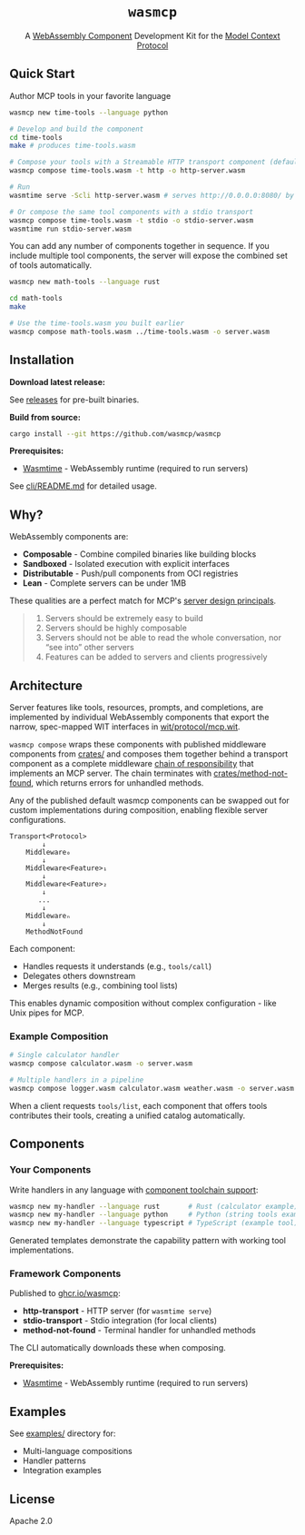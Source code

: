 <div align="center">

# `wasmcp`

A [WebAssembly Component](https://component-model.bytecodealliance.org/) Development Kit for the [Model Context Protocol](https://modelcontextprotocol.io/docs/getting-started/intro)

</div>

## Quick Start

Author MCP tools in your favorite language
```bash
wasmcp new time-tools --language python

# Develop and build the component
cd time-tools
make # produces time-tools.wasm

# Compose your tools with a Streamable HTTP transport component (default) to form an MCP server
wasmcp compose time-tools.wasm -t http -o http-server.wasm 

# Run
wasmtime serve -Scli http-server.wasm # serves http://0.0.0.0:8080/ by default

# Or compose the same tool components with a stdio transport
wasmcp compose time-tools.wasm -t stdio -o stdio-server.wasm
wasmtime run stdio-server.wasm
```

You can add any number of components together in sequence. If you include multiple tool components, the server will expose the combined set of tools automatically.
```bash
wasmcp new math-tools --language rust

cd math-tools
make

# Use the time-tools.wasm you built earlier
wasmcp compose math-tools.wasm ../time-tools.wasm -o server.wasm
```

## Installation

**Download latest release:**

See [releases](https://github.com/wasmcp/wasmcp/releases) for pre-built binaries.

**Build from source:**
```bash
cargo install --git https://github.com/wasmcp/wasmcp
```

**Prerequisites:**
- [Wasmtime](https://wasmtime.dev/) - WebAssembly runtime (required to run servers)

See [cli/README.md](cli/README.md) for detailed usage.

## Why?

WebAssembly components are:
- **Composable** - Combine compiled binaries like building blocks
- **Sandboxed** - Isolated execution with explicit interfaces
- **Distributable** - Push/pull components from OCI registries
- **Lean** - Complete servers can be under 1MB

These qualities are a perfect match for MCP's [server design principals](https://modelcontextprotocol.io/specification/2025-06-18/architecture#design-principles).

> 1. Servers should be extremely easy to build
> 2. Servers should be highly composable
> 3. Servers should not be able to read the whole conversation, nor “see into” other servers
> 4. Features can be added to servers and clients progressively

## Architecture

Server features like tools, resources, prompts, and completions, are implemented by individual WebAssembly components that export the narrow, spec-mapped WIT interfaces in [wit/protocol/mcp.wit](wit/protocol/mcp.wit).

`wasmcp compose` wraps these components with published middleware components from [crates/](crates/) and composes them together behind a transport component as a complete middleware [chain of responsibility](https://en.wikipedia.org/wiki/Chain-of-responsibility_pattern) that implements an MCP server. The chain terminates with [crates/method-not-found](crates/method-not-found), which returns errors for unhandled methods.

Any of the published default wasmcp components can be swapped out for custom implementations during composition, enabling flexible server configurations.

```
Transport<Protocol>
        ↓
    Middleware₀
        ↓
    Middleware<Feature>₁
        ↓
    Middleware<Feature>₂
        ↓
       ...
        ↓
    Middlewareₙ
        ↓
    MethodNotFound
```

Each component:
- Handles requests it understands (e.g., `tools/call`)
- Delegates others downstream
- Merges results (e.g., combining tool lists)

This enables dynamic composition without complex configuration - like Unix pipes for MCP.

### Example Composition

```bash
# Single calculator handler
wasmcp compose calculator.wasm -o server.wasm

# Multiple handlers in a pipeline
wasmcp compose logger.wasm calculator.wasm weather.wasm -o server.wasm
```

When a client requests `tools/list`, each component that offers tools contributes their tools, creating a unified catalog automatically.

## Components

### Your Components

Write handlers in any language with [component toolchain support](https://component-model.bytecodealliance.org/language-support.html):

```bash
wasmcp new my-handler --language rust       # Rust (calculator example)
wasmcp new my-handler --language python     # Python (string tools example)
wasmcp new my-handler --language typescript # TypeScript (example tool)
```

Generated templates demonstrate the capability pattern with working tool implementations.

### Framework Components

Published to [ghcr.io/wasmcp](https://github.com/orgs/wasmcp/packages):

- **http-transport** - HTTP server (for `wasmtime serve`)
- **stdio-transport** - Stdio integration (for local clients)
- **method-not-found** - Terminal handler for unhandled methods

The CLI automatically downloads these when composing.

**Prerequisites:**
- [Wasmtime](https://wasmtime.dev/) - WebAssembly runtime (required to run servers)

## Examples

See [examples/](examples/) directory for:
- Multi-language compositions
- Handler patterns
- Integration examples

## License

Apache 2.0
